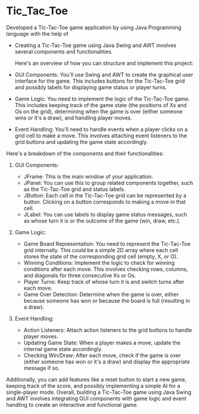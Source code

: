 # Tic_Tac_Toe

Developed a Tic-Tac-Toe game application by using Java Programming language with the help of
- Creating a Tic-Tac-Toe game using Java Swing and AWT involves several components and functionalities.
  
  Here's an overview of how you can structure and implement this project:
* GUI Components: You'll use Swing and AWT to create the graphical user interface for the game. This includes buttons for the Tic-Tac-Toe grid and possibly labels for displaying game status or player turns.

* Game Logic: You need to implement the logic of the Tic-Tac-Toe game. This includes keeping track of the game state (the positions of Xs and Os on the grid), determining when the game is over (either someone wins or it's a draw), and handling player moves.

* Event Handling: You'll need to handle events when a player clicks on a grid cell to make a move. This involves attaching event listeners to the grid buttons and updating the game state accordingly.

Here's a breakdown of the components and their functionalities:
1. GUI Components:
     - JFrame: This is the main window of your application.
     - JPanel: You can use this to group related components together, such as the Tic-Tac-Toe grid and status labels.
     - JButton: Each cell in the Tic-Tac-Toe grid can be represented by a button. Clicking on a button corresponds to making a move in that cell.
     - JLabel: You can use labels to display game status messages, such as whose turn it is or the outcome of the game (win, draw, etc.).

2. Game Logic:
     - Game Board Representation: You need to represent the Tic-Tac-Toe grid internally. This could be a simple 2D array where each cell stores the state of the corresponding grid cell 
      (empty, X, or O).
     - Winning Conditions: Implement the logic to check for winning conditions after each move. This involves checking rows, columns, and diagonals for three consecutive Xs or Os.
     - Player Turns: Keep track of whose turn it is and switch turns after each move.
     - Game Over Detection: Determine when the game is over, either because someone has won or because the board is full (resulting in a draw).

3. Event Handling:
    - Action Listeners: Attach action listeners to the grid buttons to handle player moves.
    - Updating Game State: When a player makes a move, update the internal game state accordingly.
    - Checking Win/Draw: After each move, check if the game is over (either someone has won or it's a draw) and display the appropriate message if so.

Additionally, you can add features like a reset button to start a new game, keeping track of the score, and possibly implementing a simple AI for a single-player mode.
Overall, building a Tic-Tac-Toe game using Java Swing and AWT involves integrating GUI components with game logic and event handling to create an interactive and functional game.








